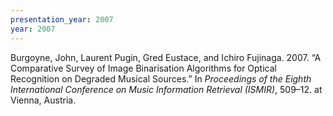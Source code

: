 ```yaml
---
presentation_year: 2007
year: 2007
---
```


Burgoyne, John, Laurent Pugin, Gred Eustace, and Ichiro Fujinaga. 2007. “A Comparative Survey of Image Binarisation Algorithms for Optical Recognition on Degraded Musical Sources.” In <i>Proceedings of the Eighth International Conference on Music Information Retrieval (ISMIR)</i>, 509–12. at Vienna, Austria.